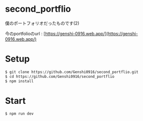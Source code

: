 # second_portflio
僕のポートフォリオだったものです(2)

今のportfolioのurl : [https://genshi-0916.web.app/](https://genshi-0916.web.app/)
# Setup
 
```bash
$ git clone https://github.com/Genshi0916/second_portflio.git
$ cd https://github.com/Genshi0916/second_portflio
$ npm install
``` 
# Start

```bash
$ npm run dev
